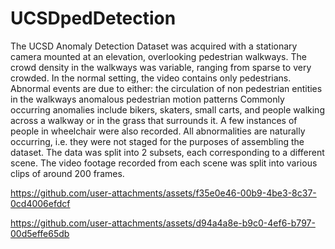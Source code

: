 ﻿# UCSDpedDetection
 
The UCSD Anomaly Detection Dataset was acquired with a stationary camera mounted at an elevation, overlooking pedestrian walkways. The crowd density in the walkways was variable, ranging from sparse to very crowded. In the normal setting, the video contains only pedestrians. Abnormal events are due to either: the circulation of non pedestrian entities in the walkways anomalous pedestrian motion patterns Commonly occurring anomalies include bikers, skaters, small carts, and people walking across a walkway or in the grass that surrounds it. A few instances of people in wheelchair were also recorded. All abnormalities are naturally occurring, i.e. they were not staged for the purposes of assembling the dataset. The data was split into 2 subsets, each corresponding to a different scene. The video footage recorded from each scene was split into various clips of around 200 frames.

https://github.com/user-attachments/assets/f35e0e46-00b9-4be3-8c37-0cd4006efdcf



https://github.com/user-attachments/assets/d94a4a8e-b9c0-4ef6-b797-00d5effe65db

